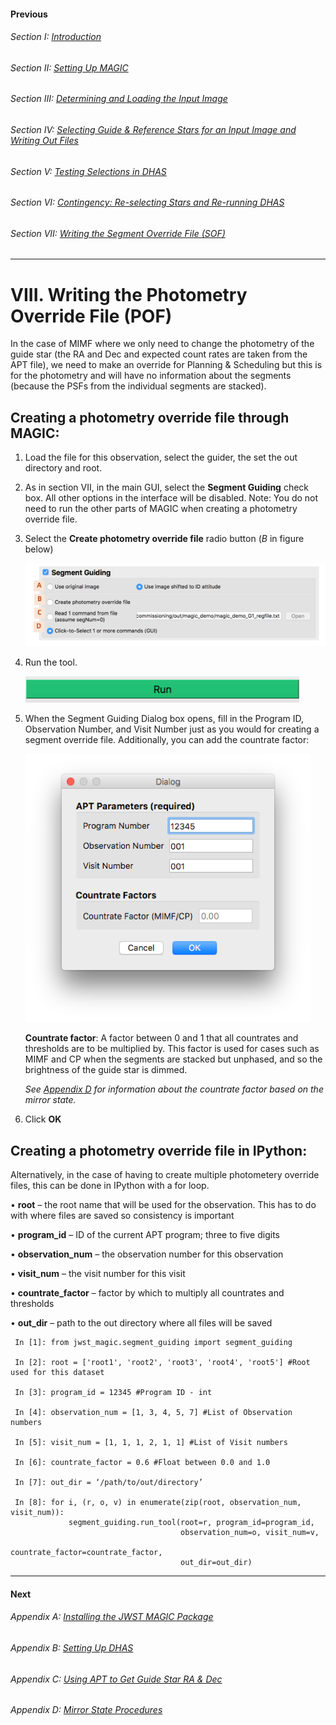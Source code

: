#### Previous

###### Section I: [Introduction](i_introduction.md)

###### Section II: [Setting Up MAGIC](ii_setting_up.md)

###### Section III: [Determining and Loading the Input Image](iii_determining_and_loading_the_input_image.md)

###### Section IV: [Selecting Guide & Reference Stars for an Input Image and Writing Out Files](iv_select_stars_and_write_files.md)

###### Section V: [Testing Selections in DHAS](v_testing_in_dhas.md)

###### Section VI: [Contingency: Re-selecting Stars and Re-running DHAS](vi_contingency_reselect_stars.md)

###### Section VII: [Writing the Segment Override File (SOF)](vii_write_sof.md)

-----------------------------------------

VIII.	Writing the Photometry Override File (POF)
================================================
In the case of MIMF where we only need to change the photometry of the guide star (the RA and Dec and expected count rates are taken from the APT file), we need to make an override for Planning & Scheduling but this is for the photometry and will have no information about the segments (because the PSFs from the individual segments are stacked). 



Creating a photometry override file through MAGIC:
--------------------------------------------------
1. Load the file for this observation, select the guider, the set the out directory and root.

2. As in section VII, in the main GUI, select the **Segment Guiding** check box. All other options in the interface will be disabled. Note: You do not need to run the other parts of MAGIC when creating a photometry override file.

3. Select the **Create photometry override file** radio button (*B* in figure below) 
   
   ![Segment Guiding Section of the Main GUI](./figs/figure13_segment_guiding.png)
   
4. Run the tool.
   
   ![Run MAGIC](./figs/figure_a_run.png)
   
5. When the Segment Guiding Dialog box opens, fill in the Program ID, Observation Number, and Visit Number just as you would for creating a segment override file. Additionally, you can add the countrate factor:
   
   ![Photometry Override Dialog Box](./figs/figure17_photometry_override_dialog.png)
   
   **Countrate factor**: A factor between 0 and 1 that all countrates and thresholds are to be multiplied by. This factor is used for cases such as MIMF and CP when the segments are stacked but unphased, and so the brightness of the guide star is dimmed.  
   
   *See [Appendix D](appendix_d_mirror_states.md) for information about the countrate factor based on the mirror state.*
   
6. Click **OK**

Creating a photometry override file in IPython: 
--------------------------------------------------
Alternatively, in the case of having to create multiple photometery override files, this can be done in IPython with a for loop.

•	**root** – the root name that will be used for the observation. This has to do with where files are saved so consistency is important

•	**program_id** – ID of the current APT program; three to five digits

•	**observation_num** – the observation number for this observation

•	**visit_num** – the visit number for this visit

•	**countrate_factor** – factor by which to multiply all countrates and thresholds

•	**out_dir** – path to the out directory where all files will be saved

     In [1]: from jwst_magic.segment_guiding import segment_guiding
    
     In [2]: root = ['root1', 'root2', 'root3', 'root4', 'root5'] #Root used for this dataset
    
     In [3]: program_id = 12345 #Program ID - int
    
     In [4]: observation_num = [1, 3, 4, 5, 7] #List of Observation numbers
    
     In [5]: visit_num = [1, 1, 1, 2, 1, 1] #List of Visit numbers
    
     In [6]: countrate_factor = 0.6 #Float between 0.0 and 1.0
     
     In [7]: out_dir = ‘/path/to/out/directory’
    
     In [8]: for i, (r, o, v) in enumerate(zip(root, observation_num, visit_num)):
                 segment_guiding.run_tool(root=r, program_id=program_id, 
                                          observation_num=o, visit_num=v, 
                                          countrate_factor=countrate_factor, 
                                          out_dir=out_dir)

---------------------------------

#### Next

###### Appendix A: [Installing the JWST MAGIC Package](appendix_a_installing_magic.md)

###### Appendix B: [Setting Up DHAS](appendix_b_opening_dhas.md)

###### Appendix C: [Using APT to Get Guide Star RA & Dec](appendix_c_apt.md)

###### Appendix D: [Mirror State Procedures](appendix_d_mirror_states.md)
